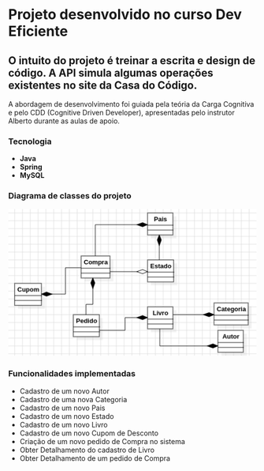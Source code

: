 # Projeto desenvolvido no curso Dev Eficiente

## O intuito do projeto é treinar a escrita e design de código. A API simula algumas operações existentes no site da Casa do Código.

A abordagem de desenvolvimento foi guiada pela teória da Carga Cognitiva e pelo CDD (Cognitive Driven Developer),
apresentadas pelo instrutor Alberto durante as aulas de apoio.

### Tecnologia

- **Java**
- **Spring**
- **MySQL**

### Diagrama de classes do projeto

![Diagrama de Classes do Projeto Casa do Código](docs/desafio-cdc.png)

### Funcionalidades implementadas

- Cadastro de um novo Autor
- Cadastro de uma nova Categoria
- Cadastro de um novo Pais
- Cadastro de um novo Estado
- Cadastro de um novo Livro
- Cadastro de um novo Cupom de Desconto
- Criação de um novo pedido de Compra no sistema
- Obter Detalhamento do cadastro de Livro
- Obter Detalhamento de um pedido de Compra

